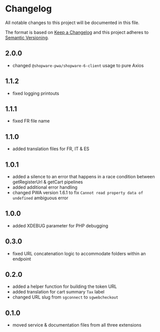 # Changelog

All notable changes to this project will be documented in this file.

The format is based on [Keep a Changelog](http://keepachangelog.com/) and this project adheres
to [Semantic Versioning](http://semver.org/).

## 2.0.0

- changed `@shopware-pwa/shopware-6-client` usage to pure Axios

## 1.1.2

- fixed logging printouts

## 1.1.1

- fixed FR file name

## 1.1.0

- added translation files for FR, IT & ES

## 1.0.1

- added a silence to an error that happens in a race condition between getRegisterUrl & getCart pipelines
- added additional error handling
- changed PWA version 1.6.1 to fix `Cannot read property data of undefined` ambiguous error

## 1.0.0

- added XDEBUG parameter for PHP debugging

## 0.3.0

- fixed URL concatenation logic to accommodate folders within an endpoint

## 0.2.0

- added a helper function for building the token URL
- added translation for cart summary `Tax` label
- changed URL slug from `sgconnect` to `sgwebcheckout`

## 0.1.0

- moved service & documentation files from all three extensions
